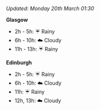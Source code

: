 *Updated: Monday 20th March 01:30*

**Glasgow**

* 2h - 5h: :umbrella: Rainy
* 6h - 10h: :cloud: Cloudy
* 11h - 13h: :umbrella: Rainy

**Edinburgh**

* 2h - 5h: :umbrella: Rainy
* 6h - 10h: :cloud: Cloudy
* 11h: :umbrella: Rainy
* 12h, 13h: :cloud: Cloudy
